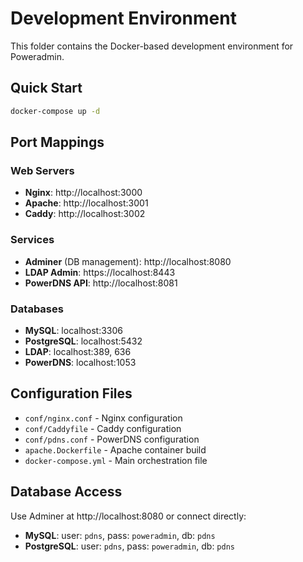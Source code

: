 # Development Environment

This folder contains the Docker-based development environment for Poweradmin.

## Quick Start

```bash
docker-compose up -d
```

## Port Mappings

### Web Servers
- **Nginx**: http://localhost:3000
- **Apache**: http://localhost:3001  
- **Caddy**: http://localhost:3002

### Services
- **Adminer** (DB management): http://localhost:8080
- **LDAP Admin**: https://localhost:8443
- **PowerDNS API**: http://localhost:8081

### Databases
- **MySQL**: localhost:3306
- **PostgreSQL**: localhost:5432
- **LDAP**: localhost:389, 636
- **PowerDNS**: localhost:1053

## Configuration Files

- `conf/nginx.conf` - Nginx configuration
- `conf/Caddyfile` - Caddy configuration
- `conf/pdns.conf` - PowerDNS configuration
- `apache.Dockerfile` - Apache container build
- `docker-compose.yml` - Main orchestration file

## Database Access

Use Adminer at http://localhost:8080 or connect directly:
- **MySQL**: user: `pdns`, pass: `poweradmin`, db: `pdns`
- **PostgreSQL**: user: `pdns`, pass: `poweradmin`, db: `pdns`